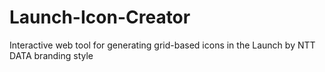 # Launch-Icon-Creator
Interactive web tool for generating grid-based icons in the Launch by NTT DATA branding style
